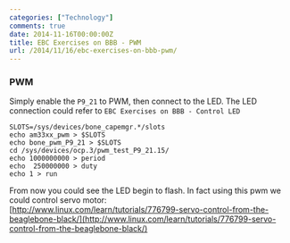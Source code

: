 ```yaml
---
categories: ["Technology"]
comments: true
date: 2014-11-16T00:00:00Z
title: EBC Exercises on BBB - PWM
url: /2014/11/16/ebc-exercises-on-bbb-pwm/
---
```


### PWM
Simply enable the `P9_21` to PWM, then connect to the LED. The LED connection could refer to `EBC Exercises on BBB - Control LED`    

```
SLOTS=/sys/devices/bone_capemgr.*/slots
echo am33xx_pwm > $SLOTS
echo bone_pwm_P9_21 > $SLOTS
cd /sys/devices/ocp.3/pwm_test_P9_21.15/
echo 1000000000 > period
echo  250000000 > duty
echo 1 > run

```
From now you could see the LED begin to flash. In fact using this pwm we could control servo motor:    
[http://www.linux.com/learn/tutorials/776799-servo-control-from-the-beaglebone-black/](http://www.linux.com/learn/tutorials/776799-servo-control-from-the-beaglebone-black/)    

